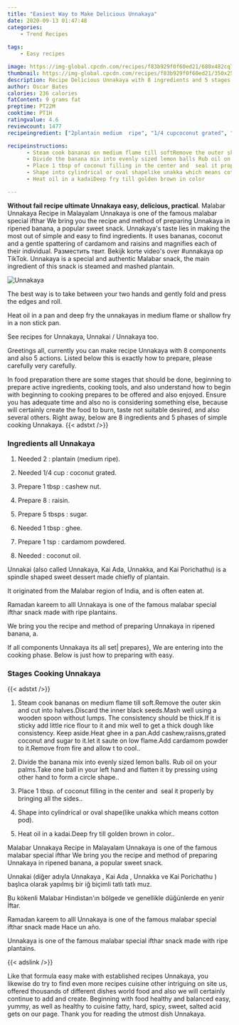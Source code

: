 ```yaml
---
title: "Easiest Way to Make Delicious Unnakaya"
date: 2020-09-13 01:47:48
categories:
    - Trend Recipes
    
tags:
    - Easy recipes

image: https://img-global.cpcdn.com/recipes/f83b929f0f60ed21/680x482cq70/unnakaya-recipe-main-photo.jpg
thumbnail: https://img-global.cpcdn.com/recipes/f83b929f0f60ed21/350x250cq70/unnakaya-recipe-main-photo.jpg
description: Recipe Delicious Unnakaya with 8 ingredients and 5 stages of easy cooking.
author: Oscar Bates
calories: 236 calories
fatContent: 9 grams fat
preptime: PT22M
cooktime: PT1H
ratingvalue: 4.6
reviewcount: 1477
recipeingredient: ["2plantain medium  ripe", "1/4 cupcoconut grated", "1 tbspcashew nut", "8raisin", "5 tbspssugar", "1 tbspghee", "1 tspcardamom powdered", "coconut oil"]

recipeinstructions: 
      - Steam cook bananas on medium flame till softRemove the outer skin and cut into halvesDiscard the inner black seedsMash well using a wooden spoon without lumps The consistency should be thickIf it is sticky add little rice flour to it and mix well to get a thick dough like consistency Keep asideHeat ghee in a panAdd cashewraiisnsgrated coconut and sugar to itlet it saute on low flameAdd cardamom powder to itRemove from fire and allow t to cool 
      - Divide the banana mix into evenly sized lemon balls Rub oil on your palmsTake one ball in your left hand and flatten it by pressing using other hand to form a circle shape 
      - Place 1 tbsp of coconut filling in the center and  seal it properly by bringing all the sides 
      - Shape into cylindrical or oval shapelike unakka which means cotton pod 
      - Heat oil in a kadaiDeep fry till golden brown in color

---
```




**Without fail recipe ultimate Unnakaya easy, delicious, practical**. Malabar Unnakaya Recipe in Malayalam Unnakaya is one of the famous malabar special ifthar We bring you the recipe and method of preparing Unnakaya in ripened banana, a popular sweet snack. Unnakaya&#39;s taste lies in making the most out of simple and easy to find ingredients. It uses bananas, coconut and a gentle spattering of cardamom and raisins and magnifies each of their individual. Разместить твит. Bekijk korte video&#39;s over #unnakaya op TikTok. Unnakaya is a special and authentic Malabar snack, the main ingredient of this snack is steamed and mashed plantain.


![Unnakaya](https://img-global.cpcdn.com/recipes/f83b929f0f60ed21/680x482cq70/unnakaya-recipe-main-photo.jpg "Unnakaya")



The best way is to take between your two hands and gently fold and press the edges and roll.

Heat oil in a pan and deep fry the unnakayas in medium flame or shallow fry in a non stick pan.

See recipes for Unnakaya, Unnakai / Unnakaya too.


Greetings all, currently you can make recipe Unnakaya with 8 components and also 5 actions. Listed below this is exactly how to prepare, please carefully very carefully.

In food preparation there are some stages that should be done, beginning to prepare active ingredients, cooking tools, and also understand how to begin with beginning to cooking prepares to be offered and also enjoyed. Ensure you has adequate time and also no is considering something else, because will certainly create the food to burn, taste not suitable desired, and also several others. Right away, below are 8 ingredients and 5 phases of simple cooking Unnakaya.
{{< adstxt />}}

### Ingredients all Unnakaya


1. Needed 2 : plantain (medium  ripe).

1. Needed 1/4 cup : coconut grated.

1. Prepare 1 tbsp : cashew nut.

1. Prepare 8 : raisin.

1. Prepare 5 tbsps : sugar.

1. Needed 1 tbsp : ghee.

1. Prepare 1 tsp : cardamom powdered.

1. Needed  : coconut oil.


Unnakai (also called Unnakaya, Kai Ada, Unnakka, and Kai Porichathu) is a spindle shaped sweet dessert made chiefly of plantain.

It originated from the Malabar region of India, and is often eaten at.

Ramadan kareem to alll Unnakaya is one of the famous malabar special ifthar snack made with ripe plantains.

We bring you the recipe and method of preparing Unnakaya in ripened banana, a.


If all components Unnakaya its all set| prepares}, We are entering into the cooking phase. Below is just how to preparing with easy.

### Stages Cooking Unnakaya

{{< adstxt />}}


1. Steam cook bananas on medium flame till soft.Remove the outer skin and cut into halves.Discard the inner black seeds.Mash well using a wooden spoon without lumps. The consistency should be thick.If it is sticky add little rice flour to it and mix well to get a thick dough like consistency. Keep aside.Heat ghee in a pan.Add cashew,raiisns,grated coconut and sugar to it.let it saute on low flame.Add cardamom powder to it.Remove from fire and allow t to cool..



1. Divide the banana mix into evenly sized lemon balls. Rub oil on your palms.Take one ball in your left hand and flatten it by pressing using other hand to form a circle shape..



1. Place 1 tbsp. of coconut filling in the center and  seal it properly by bringing all the sides..



1. Shape into cylindrical or oval shape(like unakka which means cotton pod).



1. Heat oil in a kadai.Deep fry till golden brown in color..




Malabar Unnakaya Recipe in Malayalam Unnakaya is one of the famous malabar special ifthar We bring you the recipe and method of preparing Unnakaya in ripened banana, a popular sweet snack.

Unnakai (diğer adıyla Unnakaya , Kai Ada , Unnakka ve Kai Porichathu ) başlıca olarak yapılmış bir iğ biçimli tatlı tatlı muz.

Bu kökenli Malabar Hindistan&#39;ın bölgede ve genellikle düğünlerde en yenir İftar.

Ramadan kareem to alll Unnakaya is one of the famous malabar special ifthar snack made Hace un año.

Unnakaya is one of the famous malabar special ifthar snack made with ripe plantains.


{{< adslink />}}

Like that formula easy make with established recipes Unnakaya, you likewise do try to find even more recipes cuisine other intriguing on site us, offered thousands of different dishes world food and also we will certainly continue to add and create. Beginning with food healthy and balanced easy, yummy, as well as healthy to cuisine fatty, hard, spicy, sweet, salted acid gets on our page. Thank you for reading the utmost dish Unnakaya.
